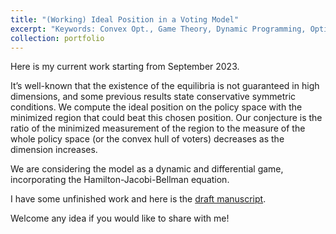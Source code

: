 ```yaml
---
title: "(Working) Ideal Position in a Voting Model"
excerpt: "Keywords: Convex Opt., Game Theory, Dynamic Programming, Optimal Control; Advised by Dr. Kevin Tang. <br/><img src='/images/Voting1.png'>"
collection: portfolio
---
```


Here is my current work starting from September 2023.

It’s well-known that the existence of the equilibria is not guaranteed in high dimensions, and some previous results state conservative symmetric conditions. We compute the ideal position on the policy space with the minimized region that could beat this chosen position. Our conjecture is the ratio of the minimized measurement of the region to the measure of the whole policy space (or the convex hull of voters) decreases as the dimension increases.

We are considering the model as a dynamic and differential game, incorporating the Hamilton-Jacobi-Bellman equation.

I have some unfinished work and here is the [draft manuscript](https://haoyuwu02.github.io/files/Voting.pdf).

Welcome any idea if you would like to share with me!
